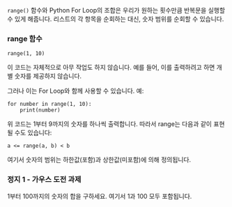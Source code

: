 `range()` 함수와 Python For Loop의 조합은 우리가 원하는 횟수만큼 반복문을 실행할 수 있게 해줍니다. 리스트의 각 항목을 순회하는 대신, 숫자 범위를 순회할 수 있습니다.

### range 함수

`range(1, 10)`

이 코드는 자체적으로 아무 작업도 하지 않습니다. 예를 들어, 이를 출력하려고 하면 개별 숫자를 제공하지 않습니다.

그러나 이는 For Loop와 함께 사용할 수 있습니다. 예:

```
for number in range(1, 10):
    print(number)
```

위 코드는 1부터 9까지의 숫자를 하나씩 출력합니다. 따라서 range는 다음과 같이 표현될 수도 있습니다:

`a <= range(a, b) < b`

여기서 숫자의 범위는 하한값(포함)과 상한값(미포함)에 의해 정의됩니다.

### 정지 1 - 가우스 도전 과제
1부터 100까지의 숫자의 합을 구하세요. 여기서 1과 100 모두 포함됩니다.